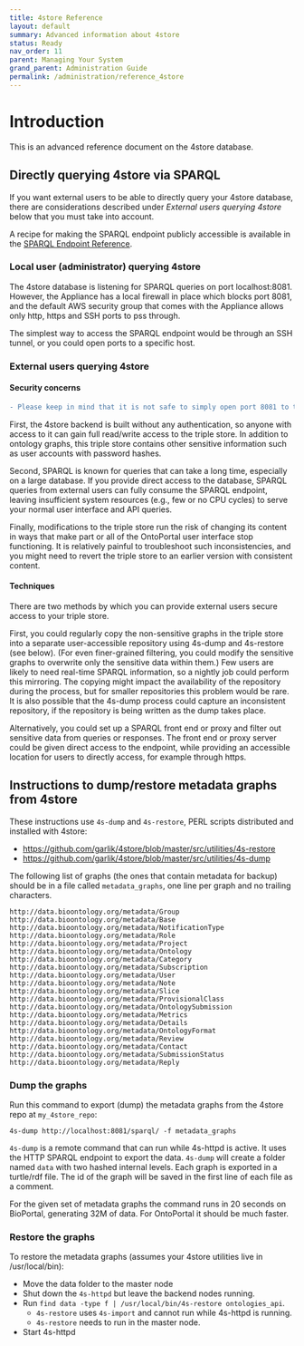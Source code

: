 ```yaml
---
title: 4store Reference 
layout: default
summary: Advanced information about 4store
status: Ready
nav_order: 11
parent: Managing Your System
grand_parent: Administration Guide
permalink: /administration/reference_4store
---
```


# Introduction

This is an advanced reference document on the 4store database.

## Directly querying 4store via SPARQL

If you want external users to be able to directly query your 4store database, 
there are considerations described under *External users querying 4store* below 
that you must take into account.
 
A recipe for making the SPARQL endpoint publicly accessible 
is available in the <a href="../reference_sparql_endpoint">SPARQL Endpoint Reference</a>.

### Local user (administrator) querying 4store

The 4store database is listening for SPARQL queries on port localhost:8081. 
However, the Appliance has a local firewall in place which blocks port 8081, 
and the default AWS security group that comes with the Appliance
allows only http, https and SSH ports to pss through.

The simplest way to access the SPARQL endpoint would be through an SSH tunnel,
or you could open ports to a specific host. 

### External users querying 4store

#### Security concerns

```diff
- Please keep in mind that it is not safe to simply open port 8081 to the world. 
```

First, the 4store backend is built without any authentication,
so anyone with access to it can gain full read/write access to the triple store. 
In addition to ontology graphs,
this triple store contains other sensitive information 
such as user accounts with password hashes. 

Second, SPARQL is known for queries that can take a long time,
especially on a large database. 
If you provide direct access to the database,
SPARQL queries from external users can fully consume the SPARQL endpoint,
leaving insufficient system resources (e.g., few or no CPU cycles) 
to serve your normal user interface and API queries.

Finally, modifications to the triple store run the risk of changing its content
in ways that make part or all of the OntoPortal user interface stop functioning.
It is relatively painful to troubleshoot such inconsistencies,
and you might need to revert the triple store to an earlier version with consistent content.

#### Techniques

There are two methods by which you can provide external users secure access
to your triple store.

First, you could regularly copy the non-sensitive graphs in the triple store 
into a separate user-accessible repository
using 4s-dump and 4s-restore (see below). 
(For even finer-grained filtering, 
you could modify the sensitive graphs to overwrite only the sensitive data within them.)
Few users are likely to need real-time SPARQL information,
so a nightly job could perform this mirroring.
The copying might impact the availability of the repository during the process,
but for smaller repositories this problem would be rare.
It is also possible that the 4s-dump process could capture an inconsistent repository,
if the repository is being written as the dump takes place.

Alternatively, you could set up a SPARQL front end or proxy 
and filter out sensitive data from queries or responses.
The front end or proxy server 
could be given direct access to the endpoint,
while providing an accessible location for users to directly access, 
for example through https.

## Instructions to dump/restore metadata graphs from 4store

These instructions use `4s-dump` and `4s-restore`, PERL scripts distributed and installed with 4store:
* https://github.com/garlik/4store/blob/master/src/utilities/4s-restore
* https://github.com/garlik/4store/blob/master/src/utilities/4s-dump

The following list of graphs (the ones that contain metadata for backup) should be in a file called `metadata_graphs`, one line per graph and no trailing characters.

```
http://data.bioontology.org/metadata/Group
http://data.bioontology.org/metadata/Base
http://data.bioontology.org/metadata/NotificationType
http://data.bioontology.org/metadata/Role
http://data.bioontology.org/metadata/Project
http://data.bioontology.org/metadata/Ontology
http://data.bioontology.org/metadata/Category
http://data.bioontology.org/metadata/Subscription
http://data.bioontology.org/metadata/User
http://data.bioontology.org/metadata/Note
http://data.bioontology.org/metadata/Slice
http://data.bioontology.org/metadata/ProvisionalClass
http://data.bioontology.org/metadata/OntologySubmission
http://data.bioontology.org/metadata/Metrics
http://data.bioontology.org/metadata/Details
http://data.bioontology.org/metadata/OntologyFormat
http://data.bioontology.org/metadata/Review
http://data.bioontology.org/metadata/Contact
http://data.bioontology.org/metadata/SubmissionStatus
http://data.bioontology.org/metadata/Reply
```

### Dump the graphs

Run this command to export (dump) the metadata graphs from the 4store repo at `my_4store_repo`:

```
4s-dump http://localhost:8081/sparql/ -f metadata_graphs
```

`4s-dump` is a remote command that can run while 4s-httpd is active. 
It uses the HTTP SPARQL endpoint to export the data. 
`4s-dump` will create a folder named `data` with two hashed internal levels. 
Each graph is exported in a turtle/rdf file. The id of the graph will be saved in the first line of each file as a comment. 

For the given set of metadata graphs the command runs in 20 seconds on BioPortal, generating 32M of data. For OntoPortal it should be much faster.

### Restore the graphs

To restore the metadata graphs (assumes your 4store utilities live in /usr/local/bin):

* Move the data folder to the master node
* Shut down the `4s-httpd` but leave the backend nodes running.
* Run `find data -type f | /usr/local/bin/4s-restore ontologies_api`. 
  * `4s-restore` uses `4s-import` and cannot run while 4s-httpd is running. 
  * `4s-restore` needs to run in the master node.
* Start 4s-httpd


